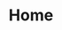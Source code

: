 ---
home: true
layout: BlogHome
icon: home
title: Home
# heroImage: https://cdn.alomerry.com/blog/avatar.png
heroImageStyle: "border-radius: 50%;"
heroText: 时日无多
tagline: Keep Working And Never Give Up！
bgImage: https://api.kdcc.cn/
heroFullScreen: false
projects:
  - icon: cib:leetcode
    name: LeetCode
    desc: PAT、LeetCode solutions
    link: https://docs.alomerry.com/ioi/
  - icon: link
    name: Star
    desc: Some blog and tools
    link: /links/stars/
  - icon: book
    name: Digest
    desc: 读者、文苑、知乎、微博等
    link: /posts/digest
  - icon: article
    name: Docs
    desc: 常用文档汇总
    link: /links/docs/
  - icon: ant-design:read-outlined
    name: Booklists
    desc: 个人读书列表
    link: /links/booklists/
  - icon: article
    name: CS KB
    desc: 计算机八股文
    link: https://docs.alomerry.com/8gu/
  # - icon: project
  #   name: 伙伴名称
  #   desc: 伙伴详细介绍
  # #   link: https://你的伙伴链接
  # - icon: 优秀博客
  #   name: 自定义项目/logo.svg
  #   desc: 自定义详细介绍
  #   link: /links/friends/

footer: '<a href="http://beian.miit.gov.cn/" rel="noopener noreferrer" target="_blank">备案号: 苏ICP备19037502号-3</a> | <a href="/about/">关于网站</a>'
---
